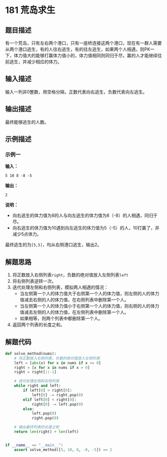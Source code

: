 # 181 荒岛求生

## 题目描述

有一个荒岛，只有左右两个港口，只有一座桥连接这两个港口，现在有一群人需要从两个港口逃生，有的人往右逃生，有的往左逃生，如果两个人相遇，则PK一下，体力值大的能够打赢体力值小的，体力值相同则同归于尽，赢的人才能继续往前逃生，并减少相应的体力。

## 输入描述

输入一列非0整数，用空格分隔，正数代表向右逃生，负数代表向左逃生。

## 输出描述

最终能够逃生的人数。

## 示例描述

### 示例一

**输入：**
```text
5 10 8 -8 -5
```

**输出：**
```text
2
```

**说明：**  

- 向右逃生的体力值为8的人与向左逃生的体力值为8（-8）的人相遇，同归于尽。
- 向右逃生的体力值为10遇到向左逃生的体力值为5（-5）的人，10打赢了，并减少5点体力。 
  
最终逃生的为`[5,5]`，均从右侧港口逃生，输出2。

## 解题思路

1. 将正数放入右侧列表`right`，负数的绝对值放入左侧列表`left`
2. 将右侧列表逆转一次。
3. 迭代处理左侧和右侧列表，模拟两人相遇的情况：
    - 当左侧第一个人的体力值大于右侧第一个人的体力值，则左侧的人的体力值减去右侧的人的体力值，在右侧列表中删除第一个人。
    - 当左侧第一个人的体力值小于右侧第一个人的体力值，则右侧的人的体力值减去左侧的人的体力值，在左侧列表中删除第一个人。
    - 如果相等，则两个列表中都删除第一个人。
4. 返回两个列表的长度之和。   

## 解题代码

```python
def solve_method(nums):
    # 将正数放入右侧列表，负数的绝对值放入左侧列表
    left = [abs(x) for x in nums if x <= 0]
    right = [x for x in nums if x > 0]
    right = right[::-1]

    # 迭代处理左侧和右侧列表
    while right and left:
        if left[0] > right[0]:
            left[0] -= right.pop(0)
        elif left[0] < right[0]:
            right[0] -= left.pop(0)
        else:
            left.pop(0)
            right.pop(0)

    # 输出最终列表的长度之和
    return len(right) + len(left)


if __name__ == "__main__":
    assert solve_method([5, 10, 8, -8, -5]) == 2
```